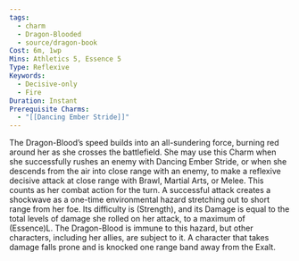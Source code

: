 ```yaml
---
tags:
  - charm
  - Dragon-Blooded
  - source/dragon-book
Cost: 6m, 1wp
Mins: Athletics 5, Essence 5
Type: Reflexive
Keywords:
  - Decisive-only
  - Fire
Duration: Instant
Prerequisite Charms:
  - "[[Dancing Ember Stride]]"
---
```

The Dragon-Blood’s speed builds into an all-sundering force, burning red around her as she crosses the battlefield. She may use this Charm when she successfully rushes an enemy with Dancing Ember Stride, or when she descends from the air into close range with an enemy, to make a reflexive decisive attack at close range with Brawl, Martial Arts, or Melee. This counts as her combat action for the turn. A successful attack creates a shockwave as a one-time environmental hazard stretching out to short range from her foe. Its difficulty is (Strength), and its Damage is equal to the total levels of damage she rolled on her attack, to a maximum of (Essence)L. The Dragon-Blood is immune to this hazard, but other characters, including her allies, are subject to it. A character that takes damage falls prone and is knocked one range band away from the Exalt.